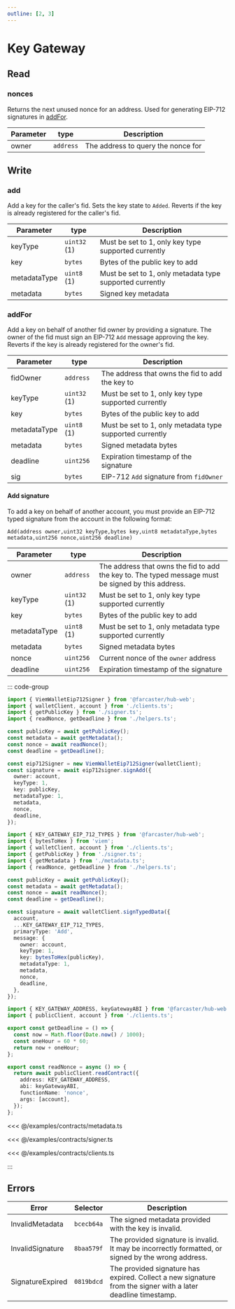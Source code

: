 ```yaml
---
outline: [2, 3]
---
```


# Key Gateway

## Read

### nonces

Returns the next unused nonce for an address. Used for generating EIP-712 signatures in [addFor](#addFor).

| Parameter | type      | Description                        |
| --------- | --------- | ---------------------------------- |
| owner     | `address` | The address to query the nonce for |

## Write

### add

Add a key for the caller's fid. Sets the key state to `Added`. Reverts if the key is already registered for the caller's fid.

| Parameter    | type         | Description                                              |
| ------------ | ------------ | -------------------------------------------------------- |
| keyType      | `uint32` (1) | Must be set to 1, only key type supported currently      |
| key          | `bytes`      | Bytes of the public key to add                           |
| metadataType | `uint8` (1)  | Must be set to 1, only metadata type supported currently |
| metadata     | `bytes`      | Signed key metadata                                      |

### addFor

Add a key on behalf of another fid owner by providing a signature. The owner of the fid must sign an EIP-712 `Add` message approving the key. Reverts if the key is already registered for the owner's fid.

| Parameter    | type         | Description                                              |
| ------------ | ------------ | -------------------------------------------------------- |
| fidOwner     | `address`    | The address that owns the fid to add the key to          |
| keyType      | `uint32` (1) | Must be set to 1, only key type supported currently      |
| key          | `bytes`      | Bytes of the public key to add                           |
| metadataType | `uint8` (1)  | Must be set to 1, only metadata type supported currently |
| metadata     | `bytes`      | Signed metadata bytes                                    |
| deadline     | `uint256`    | Expiration timestamp of the signature                    |
| sig          | `bytes`      | EIP-712 `Add` signature from `fidOwner`                  |

#### Add signature

To add a key on behalf of another account, you must provide an EIP-712 typed signature from the account in the following format:

`Add(address owner,uint32 keyType,bytes key,uint8 metadataType,bytes metadata,uint256 nonce,uint256 deadline)`

| Parameter    | type         | Description                                                                                        |
| ------------ | ------------ | -------------------------------------------------------------------------------------------------- |
| owner        | `address`    | The address that owns the fid to add the key to. The typed message must be signed by this address. |
| keyType      | `uint32` (1) | Must be set to 1, only key type supported currently                                                |
| key          | `bytes`      | Bytes of the public key to add                                                                     |
| metadataType | `uint8` (1)  | Must be set to 1, only metadata type supported currently                                           |
| metadata     | `bytes`      | Signed metadata bytes                                                                              |
| nonce        | `uint256`    | Current nonce of the `owner` address                                                               |
| deadline     | `uint256`    | Expiration timestamp of the signature                                                              |

::: code-group

```ts [@farcaster/hub-web]
import { ViemWalletEip712Signer } from '@farcaster/hub-web';
import { walletClient, account } from './clients.ts';
import { getPublicKey } from './signer.ts';
import { readNonce, getDeadline } from './helpers.ts';

const publicKey = await getPublicKey();
const metadata = await getMetadata();
const nonce = await readNonce();
const deadline = getDeadline();

const eip712Signer = new ViemWalletEip712Signer(walletClient);
const signature = await eip712signer.signAdd({
  owner: account,
  keyType: 1,
  key: publicKey,
  metadataType: 1,
  metadata,
  nonce,
  deadline,
});
```

```ts [Viem]
import { KEY_GATEWAY_EIP_712_TYPES } from '@farcaster/hub-web';
import { bytesToHex } from 'viem';
import { walletClient, account } from './clients.ts';
import { getPublicKey } from './signer.ts';
import { getMetadata } from './metadata.ts';
import { readNonce, getDeadline } from './helpers.ts';

const publicKey = await getPublicKey();
const metadata = await getMetadata();
const nonce = await readNonce();
const deadline = getDeadline();

const signature = await walletClient.signTypedData({
  account,
  ...KEY_GATEWAY_EIP_712_TYPES,
  primaryType: 'Add',
  message: {
    owner: account,
    keyType: 1,
    key: bytesToHex(publicKey),
    metadataType: 1,
    metadata,
    nonce,
    deadline,
  },
});
```

```ts [helpers.ts]
import { KEY_GATEWAY_ADDRESS, keyGatewayABI } from '@farcaster/hub-web';
import { publicClient, account } from './clients.ts';

export const getDeadline = () => {
  const now = Math.floor(Date.now() / 1000);
  const oneHour = 60 * 60;
  return now + oneHour;
};

export const readNonce = async () => {
  return await publicClient.readContract({
    address: KEY_GATEWAY_ADDRESS,
    abi: keyGatewayABI,
    functionName: 'nonce',
    args: [account],
  });
};
```

<<< @/examples/contracts/metadata.ts

<<< @/examples/contracts/signer.ts

<<< @/examples/contracts/clients.ts

:::

## Errors

| Error            | Selector   | Description                                                                                                  |
| ---------------- | ---------- | ------------------------------------------------------------------------------------------------------------ |
| InvalidMetadata  | `bcecb64a` | The signed metadata provided with the key is invalid.                                                        |
| InvalidSignature | `8baa579f` | The provided signature is invalid. It may be incorrectly formatted, or signed by the wrong address.          |
| SignatureExpired | `0819bdcd` | The provided signature has expired. Collect a new signature from the signer with a later deadline timestamp. |
